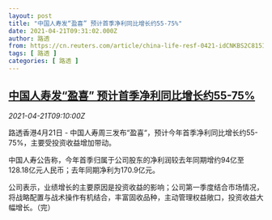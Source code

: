 ```yaml
---
layout: post
title: "中国人寿发“盈喜” 预计首季净利同比增长约55-75%"
date: 2021-04-21T09:31:02.000Z
author: 路透
from: https://cn.reuters.com/article/china-life-resf-0421-idCNKBS2C815I
tags: [ 路透 ]
categories: [ 路透 ]
---
```

<!--1618997462000-->
[中国人寿发“盈喜” 预计首季净利同比增长约55-75%](https://cn.reuters.com/article/china-life-resf-0421-idCNKBS2C815I)
------

<div>
<div><i>2021-04-21T09:10:00Z</i></div><p>路透香港4月21日 - 中国人寿周三发布“盈喜“，预计今年首季净利同比增长约55-75%，主要受投资收益增加带动。</p><p>中国人寿公告称，今年首季归属于公司股东的净利润较去年同期增约94亿至128.18亿元人民币；去年同期净利为170.9亿元。</p><p>公司表示，业绩增长的主要原因是投资收益的影响；公司第一季度结合市场情况，将战略配置与战术操作有机结合，丰富固收品种，主动管理权益敞口，投资收益大幅增长。（完）</p>
</div>
